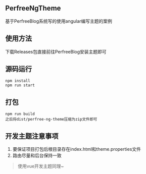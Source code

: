 ## PerfreeNgTheme
基于PerfreeBlog系统写的使用angular编写主题的案例
## 使用方法
下载Releases包直接前往PerfreeBlog安装主题即可
## 源码运行
```
npm install
npm run start
```
## 打包
```
npm run build
之后将dist/perfree-ng-theme压缩为zip文件即可
```
## 开发主题注意事项
1. 要保证项目打包后根目录存在index.html和theme.properties文件
2. 路由尽量和后台保持一致


> 使用vue开发主题同理~